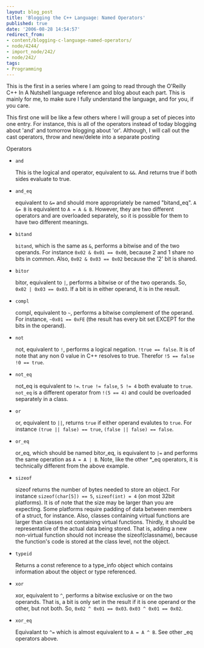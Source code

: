 ```yaml
---
layout: blog_post
title: 'Blogging the C++ Language: Named Operators'
published: true
date: '2006-08-28 14:54:57'
redirect_from:
- content/blogging-c-language-named-operators/
- node/4244/
- import_node/242/
- node/242/
tags:
- Programming
---
```


This is the first in a series where I am going to read through the O'Reilly C++ In A Nutshell language reference and blog about each part. This is mainly for me, to make sure I fully understand the language, and for you, if you care. 

This first one will be like a few others where I will group a set of pieces into one entry. For instance, this is all of the operators instead of today blogging about 'and' and tomorrow blogging about 'or'. Although, I will call out the cast operators, throw and new/delete into a separate posting

Operators

 - `and`
   
   This is the logical and operator, equivalent to `&&`. And returns true if both sides evaluate to true.

 - `and_eq`
   
   equivalent to `&=` and should more appropriately be named "bitand_eq". `A &= B` is equivalent to `A = A & B`. However, they are two different operators and are overloaded separately, so it is possible for them to have two different meanings.

 - `bitand`
 
   `bitand`, which is the same as `&`, performs a bitwise and of the two operands. For instance `0x02 & 0x01 == 0x00`, because 2 and 1 share no bits in common. Also, `0x02 & 0x03 == 0x02` because the '2' bit is shared.

 - `bitor`

   bitor, equivalent to `|`, performs a bitwise or of the two operands. So, `0x02 | 0x03 == 0x03`. If a bit is in either operand, it is in the result.

 - `compl`
 
   compl, equivalent to `~`, performs a bitwise complement of the operand. For instance, `~0x01 == 0xFE` (the result has every bit set EXCEPT for the bits in the operand).

 - `not`
 
   not, equivalent to `!`, performs a logical negation. `!true == false`. It is of note that any non 0 value in C++ resolves to true. Therefor `!5 == false` `!0 == true`.

 - `not_eq`
   
   not_eq is equivalent to `!=`. `true != false`, `5 != 4` both evaluate to `true`. `not_eq` is a different operator from `!(5 == 4)` and could be overloaded separately in a class.

 - `or`

   or, equivalent to `||`, returns `true` if either operand evalutes to `true`. For instance `(true || false) == true`, `(false || false) == false`.

 - `or_eq`
   
   or_eq, which should be named bitor_eq, is equivalent to `|=` and performs the same operation as `A = A | B`. Note, like the other *_eq operators, it is technically different from the above example.

 - `sizeof`

   sizeof returns the number of bytes needed to store an object. For instance `sizeof(char[5]) == 5`, `sizeof(int) = 4` (on most 32bit platforms). It is of note that the size may be larger than you are expecting. Some platforms require padding of data between members of a struct, for instance. Also, classes containing virtual functions are larger than classes not containing virtual functions. Thirdly, it should be representative of the actual data being stored. That is, adding a new non-virtual function should not increase the sizeof(classname), because the function's code is stored at the class level, not the object.

 - `typeid`

   Returns a const reference to a type_info object which contains information about the object or type referenced.

 - `xor`

   xor, equivalent to `^`, performs a bitwise exclusive or on the two operands. That is, a bit is only set in the result if it is one operand or the other, but not both. So, `0x02 ^ 0x01 == 0x03`. `0x03 ^ 0x01 == 0x02`.

 - `xor_eq`
 
   Equivalant to `^=` which is almost equivalent to `A = A ^ B`. See other _eq operators above.
